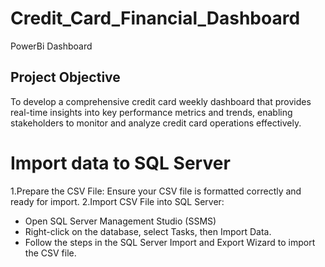 # Credit_Card_Financial_Dashboard
PowerBi Dashboard

## Project Objective
To develop a comprehensive credit
card weekly dashboard that
provides real-time insights into key
performance metrics and trends,
enabling stakeholders to monitor
and analyze credit card operations
effectively.

# Import data to SQL Server
1.Prepare the CSV File: Ensure your CSV file is formatted correctly and ready for import.
2.Import CSV File into SQL Server:
 * Open SQL Server Management Studio (SSMS)
 * Right-click on the database, select Tasks, then Import Data.
 * Follow the steps in the SQL Server Import and Export Wizard to import the CSV file.


 
